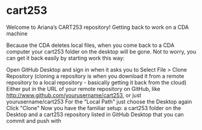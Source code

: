 # cart253
Welcome to Ariana’s CART253 repository!
Getting back to work on a CDA machine

Because the CDA deletes local files, when you come back to a CDA computer your cart253 folder on the desktop will be gone. Not to worry, you can get it back easily by starting work this way:

Open GitHub Desktop and sign in when it asks you to
Select File > Clone Repository (cloning a repository is when you download it from a remote repository to a local repository - basically getting it back from the cloud)
Either put in the URL of your remote repository on GitHub, like http://www.github.com/yourusername/cart253, or just yourusername/cart253
For the "Local Path" just choose the Desktop again
Click "Clone"
Now you have the familiar setup: a cart253 folder on the Desktop and a cart253 repository listed in GitHub Desktop that you can commit and push with
